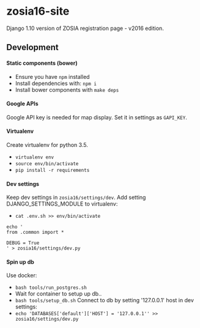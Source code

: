 # zosia16-site
Django 1.10 version of ZOSIA registration page - v2016 edition.

## Development

#### Static components (bower)
* Ensure you have `npm` installed
* Install dependencies with: `npm i`
* Install bower components with `make deps`

#### Google APIs
Google API key is needed for map display. Set it in settings as `GAPI_KEY`.

#### Virtualenv
Create virtualenv for python 3.5.
* `virtualenv env`
* `source env/bin/activate`
* `pip install -r requirements`

#### Dev settings
Keep dev settings in `zosia16/settings/dev`. Add setting DJANGO_SETTINGS_MODULE to virtualenv:
* `cat .env.sh >> env/bin/activate`
```
echo '
from .common import *

DEBUG = True
' > zosia16/settings/dev.py
```

#### Spin up db
Use docker:
* `bash tools/run_postgres.sh`
* Wait for container to setup up db..
* `bash tools/setup_db.sh`
Connect to db by setting '127.0.0.1' host in dev settings:
* `echo 'DATABASES['default']['HOST'] = '127.0.0.1'' >> zosia16/settings/dev.py`
